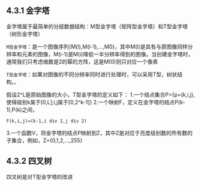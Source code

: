 ## 4.3.1 金字塔

金字塔属于最简单的分层数据结构：M型金字塔（矩阵型金字塔）和T型金字塔（树形金字塔）

`M型金字塔`：是一个图像序列{M(l),M(l-1),...,M0}，其中M(l)是具有与原图像同样分辨率和元素的图像，M(i-1)是M(i)降低一半分辨率得到的图像。当创建金字塔时，通常我们只考虑维数是2的幂的方阵，这是M(0)则只对应一个像素

`T型金字塔`：如果对图像的不同分辨率同时进行处理时，可以采用T型，树状结构。、

假设2^L是原始图像的大小，T型金字塔的定义如下：
1.一个结点集合P={p=(k,i,j),使得级别k属于[0,L];i,j属于[0,2^k-1]}
2.一个映射F，定义在金字塔的结点P(k-1),P(k)之间，

    F(k,i,j)=(k-1,i div 2,j div 2)

3.一个函数V，将金字塔的结点P映射到Z，其中Z是对应于亮度级别数的所有数的子集合，例如，Z={0,1,2,...,255}

## 4.3.2 四叉树

四叉树是对T型金字塔的改进